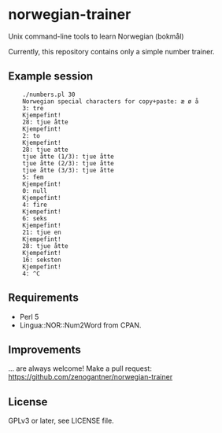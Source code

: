 norwegian-trainer
=================

Unix command-line tools to learn Norwegian (bokmål)


Currently, this repository contains only a simple number trainer.


Example session
---------------

        ./numbers.pl 30
        Norwegian special characters for copy+paste: æ ø å
        3: tre
        Kjempefint!
        28: tjue åtte
        Kjempefint!
        2: to
        Kjempefint!
        28: tjue atte
        tjue åtte (1/3): tjue åtte
        tjue åtte (2/3): tjue åtte
        tjue åtte (3/3): tjue åtte
        5: fem
        Kjempefint!
        0: null
        Kjempefint!
        4: fire
        Kjempefint!
        6: seks
        Kjempefint!
        21: tjue en
        Kjempefint!
        28: tjue åtte
        Kjempefint!
        16: seksten
        Kjempefint!
        4: ^C


Requirements
------------

 * Perl 5
 * Lingua::NOR::Num2Word from CPAN.


Improvements
------------

... are always welcome!
Make a pull request: https://github.com/zenogantner/norwegian-trainer


License
-------

GPLv3 or later, see LICENSE file.